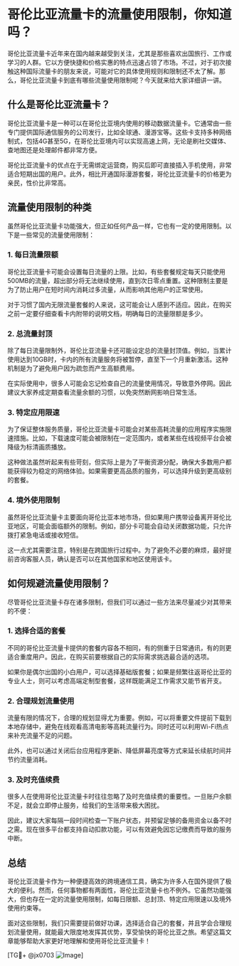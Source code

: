 # 哥伦比亚流量卡的流量使用限制，你知道吗？

哥伦比亚流量卡近年来在国内越来越受到关注，尤其是那些喜欢出国旅行、工作或学习的人群。它以方便快捷和价格实惠的特点迅速占领了市场。不过，对于初次接触这种国际流量卡的朋友来说，可能对它的具体使用规则和限制还不太了解。那么，哥伦比亚流量卡到底有哪些流量使用限制呢？今天就来给大家详细讲一讲。

## 什么是哥伦比亚流量卡？

哥伦比亚流量卡是一种可以在哥伦比亚境内使用的移动数据流量卡。它通常由一些专门提供国际通信服务的公司发行，比如全球通、漫游宝等。这些卡支持多种网络制式，包括4G甚至5G，在哥伦比亚境内可以实现高速上网，无论是刷社交媒体、查地图还是处理邮件都非常方便。

哥伦比亚流量卡的优点在于无需绑定运营商，购买后即可直接插入手机使用，非常适合短期出国的用户。此外，相比开通国际漫游套餐，哥伦比亚流量卡的价格更为亲民，性价比非常高。

## 流量使用限制的种类

虽然哥伦比亚流量卡功能强大，但正如任何产品一样，它也有一定的使用限制。以下是一些常见的流量使用限制：

### 1. **每日流量限额**
   哥伦比亚流量卡可能会设置每日流量的上限。比如，有些套餐规定每天只能使用500MB的流量，超出部分将无法继续使用，直到次日零点重置。这种限制主要是为了防止用户在短时间内消耗过多流量，从而影响其他用户的正常使用。

   对于习惯了国内无限流量套餐的人来说，这可能会让人感到不适应。因此，在购买之前一定要仔细查看卡内附带的说明文档，明确每日的流量限额是多少。

### 2. **总流量封顶**
   除了每日流量限制外，哥伦比亚流量卡还可能设定总的流量封顶值。例如，当累计使用达到10GB时，卡内的所有流量服务将被暂停，直至下一个月重新激活。这种机制是为了避免用户因为疏忽而产生高额费用。

   在实际使用中，很多人可能会忘记检查自己的流量使用情况，导致意外停网。因此建议大家养成定期查看流量余额的习惯，以免突然断网影响日常生活。

### 3. **特定应用限速**
   为了保证整体服务质量，哥伦比亚流量卡可能会对某些高耗流量的应用程序实施限速措施。比如，下载速度可能会被限制在一定范围内，或者某些在线视频平台会被降级为标清画质播放。

   这种做法虽然听起来有些苛刻，但实际上是为了平衡资源分配，确保大多数用户都能获得较为稳定的网络体验。如果需要更高品质的服务，可以选择升级到更高级别的套餐。

### 4. **境外使用限制**
   虽然哥伦比亚流量卡主要面向哥伦比亚本地市场，但如果用户携带设备离开哥伦比亚地区，可能会面临额外的限制。例如，部分卡可能会自动关闭数据功能，只允许拨打紧急电话或接收短信。

   这一点尤其需要注意，特别是在跨国旅行过程中。为了避免不必要的麻烦，最好提前咨询客服人员，确认是否可以在其他国家和地区使用该卡。

## 如何规避流量使用限制？

尽管哥伦比亚流量卡存在诸多限制，但我们可以通过一些方法来尽量减少对其带来的不便：

### 1. **选择合适的套餐**
   不同的哥伦比亚流量卡提供的套餐内容各不相同，有的侧重于日常通讯，有的则更适合重度用户。因此，在购买前要根据自己的实际需求挑选最合适的选项。

   如果你是偶尔出国的小白用户，可以选择基础版套餐；如果是频繁往返哥伦比亚的专业人士，则可以考虑高端定制型套餐，这样既能满足工作需求又能节省开支。

### 2. **合理规划流量使用**
   流量有限的情况下，合理的规划显得尤为重要。例如，可以将重要文件提前下载到本地存储中，避免在线观看高清电影等高耗流量行为。同时还可以利用Wi-Fi热点来补充流量不足的问题。

   此外，也可以通过关闭后台应用程序更新、降低屏幕亮度等方式来延长续航时间并节约流量消耗。

### 3. **及时充值续费**
   很多人在使用哥伦比亚流量卡时往往忽略了及时充值续费的重要性。一旦账户余额不足，就会立即停止服务，给我们的生活带来极大困扰。

   因此，建议大家每隔一段时间检查一下账户状态，并预留足够的备用资金以备不时之需。现在很多平台都支持自动扣款功能，可以有效避免因忘记缴费而导致的服务中断。

## 总结

哥伦比亚流量卡作为一种便捷高效的跨境通信工具，确实为许多人在国外提供了极大的便利。然而，任何事物都有两面性，哥伦比亚流量卡也不例外。它虽然功能强大，但也存在一定的流量使用限制，如每日限额、总封顶、特定应用限速以及境外使用约束等。

面对这些限制，我们只需要提前做好功课，选择适合自己的套餐，并且学会合理规划流量使用，就能最大限度地发挥其优势，享受愉快的哥伦比亚之旅。希望这篇文章能够帮助大家更好地理解和使用哥伦比亚流量卡！

[TG💪+ @jx0703 ![Image](https://github.com/user-attachments/assets/dbca1d08-cadb-493c-b0ec-ad6f7a83f270)]